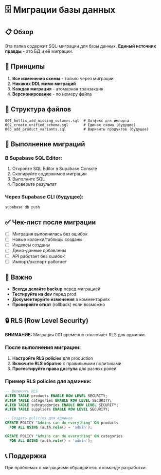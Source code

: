 # 🗄️ Миграции базы данных

## 📋 Обзор

Эта папка содержит SQL-миграции для базы данных. **Единый источник правды** - это БД и её миграции.

## 🚀 Принципы

1. **Все изменения схемы** - только через миграции
2. **Никаких DDL мимо миграций** 
3. **Каждая миграция** - атомарная транзакция
4. **Версионирование** - по номеру файла

## 📁 Структура файлов

```
001_hotfix_add_missing_columns.sql  # Хотфикс для импорта
002_create_unified_schema.sql       # Единая схема (будущее)
003_add_product_variants.sql        # Варианты продуктов (будущее)
```

## 🔧 Выполнение миграций

### В Supabase SQL Editor:
1. Откройте SQL Editor в Supabase Console
2. Скопируйте содержимое миграции
3. Выполните SQL
4. Проверьте результат

### Через Supabase CLI (будущее):
```bash
supabase db push
```

## ✅ Чек-лист после миграции

- [ ] Миграция выполнилась без ошибок
- [ ] Новые колонки/таблицы созданы
- [ ] Индексы созданы
- [ ] Демо-данные добавлены
- [ ] API работает без ошибок
- [ ] Импорт/экспорт работает

## 🚨 Важно

- **Всегда делайте backup** перед миграцией
- **Тестируйте на dev** перед prod
- **Документируйте изменения** в комментариях
- **Проверяйте откат** (rollback) если возможно

## 🔒 RLS (Row Level Security)

**ВНИМАНИЕ:** Миграция 001 временно отключает RLS для админки.

### После выполнения миграции:
1. **Настройте RLS policies** для production
2. **Включите RLS обратно** с правильными политиками
3. **Протестируйте права доступа** для разных ролей

### Пример RLS policies для админки:
```sql
-- Включить RLS
ALTER TABLE products ENABLE ROW LEVEL SECURITY;
ALTER TABLE categories ENABLE ROW LEVEL SECURITY;
ALTER TABLE subcategories ENABLE ROW LEVEL SECURITY;
ALTER TABLE suppliers ENABLE ROW LEVEL SECURITY;

-- Создать policies для админов
CREATE POLICY "Admins can do everything" ON products
  FOR ALL USING (auth.role() = 'admin');

CREATE POLICY "Admins can do everything" ON categories  
  FOR ALL USING (auth.role() = 'admin');
```

## 📞 Поддержка

При проблемах с миграциями обращайтесь к команде разработки.
